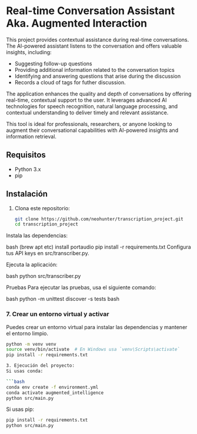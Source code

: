 # Real-time Conversation Assistant Aka. Augmented Interaction

This project provides contextual assistance during real-time conversations. The AI-powered assistant listens to the conversation and offers valuable insights, including:

- Suggesting follow-up questions
- Providing additional information related to the conversation topics
- Identifying and answering questions that arise during the discussion
- Records a cloud of tags for futher discussion.

The application enhances the quality and depth of conversations by offering real-time, contextual support to the user. It leverages advanced AI technologies for speech recognition, natural language processing, and contextual understanding to deliver timely and relevant assistance.

This tool is ideal for professionals, researchers, or anyone looking to augment their conversational capabilities with AI-powered insights and information retrieval.

## Requisitos

- Python 3.x
- pip

## Instalación

1. Clona este repositorio:
   ```bash
   git clone https://github.com/neohunter/transcription_project.git
   cd transcription_project

Instala las dependencias:

bash
(brew apt etc) install portaudio
pip install -r requirements.txt
Configura tus API keys en src/transcriber.py.

Ejecuta la aplicación:

bash
python src/transcriber.py

Pruebas
Para ejecutar las pruebas, usa el siguiente comando:

bash
python -m unittest discover -s tests
bash

### 7. Crear un entorno virtual y activar

Puedes crear un entorno virtual para instalar las dependencias y mantener el entorno limpio.

```bash
python -m venv venv
source venv/bin/activate  # En Windows usa `venv\Scripts\activate`
pip install -r requirements.txt

3. Ejecución del proyecto:
Si usas conda:

```bash
conda env create -f environment.yml
conda activate augmented_intelligence
python src/main.py
```


Si usas pip:

```bash
pip install -r requirements.txt
python src/main.py
```
